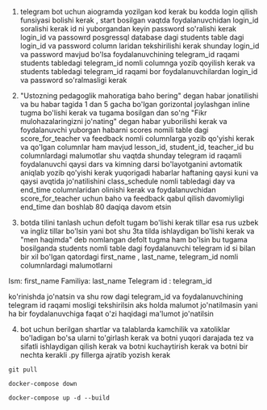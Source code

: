 1. telegram bot uchun aiogramda yozilgan kod kerak bu kodda login qilish funsiyasi bolishi kerak , start bosilgan vaqtda foydalanuvchidan login_id soralishi kerak id ni yuborgandan keyin password so'ralishi kerak login_id va passowrd posgressql database dagi students table dagi login_id va password column laridan tekshirilishi kerak shunday login_id va password mavjud bo'lsa foydalanuvchining telegram_id raqami students tabledagi telegram_id nomli columnga yozib qoyilish kerak va students tabledagi telegram_id raqami bor foydalanuvchilardan login_id va password so'ralmasligi kerak

2. "Ustozning pedagoglik mahoratiga baho bering" degan habar jonatilishi va bu habar tagida 1 dan 5 gacha bo'lgan gorizontal joylashgan inline tugma bo'lishi kerak va tugama bosilgan dan so'ng "Fikr mulohazalaringizni jo'nating" degan habar yuborilishi kerak va foydalanuvchi yuborgan habarni scores nomili table dagi score_for_teacher va feedback nomli columnlarga yozib qo'yishi kerak va qo'lgan columnlar ham mavjud lesson_id, student_id, teacher_id bu columnlardagi malumotlar shu vaqtda shunday telegram id raqamli foydalanuvchi qaysi dars va kimning darsi bo'layotganini avtomatik aniqlab yozib qo'yishi kerak yuqorigadi habarlar haftaning qaysi kuni va qaysi avqtida jo'natilishini class_schedule nomli tabledagi day va end_time columnlaridan olinishi kerak va foydalanuvchidan score_for_teacher uchun baho va feedback qabul qilish davomiyligi end_time dan boshlab 80 daqiqa davom etsin

3. botda tilini tanlash uchun defolt tugam bo'lishi kerak tillar esa rus uzbek va ingliz tillar bo'lsin yani bot shu 3ta tilda ishlaydigan bo'lishi kerak va "men haqimda" deb nomlangan defolt tugma ham bo'lsin bu tugama bosilganda students nomli table dagi foydalanuvchi telegram id si bilan bir xil bo'lgan qatordagi first_name , last_name, telegram_id nomli columnlardagi malumotlarni

Ism: first_name
Familiya: last_name
Telegram id : telegram_id

ko'rinishda jo'natsin va shu row dagi telegram_id va foydalanuvchining telegram id raqami mosligi tekshirilsin aks holda malumot jo'natilmasin yani ha bir foydalanuvchiga faqat o'zi haqidagi ma'lumot jo'natilsin

4. bot uchun berilgan shartlar va talablarda kamchilik va xatoliklar bo'ladigan bo'sa ularni to'girlash kerak va botni yuqori darajada tez va sifatli ishlaydigan qilish kerak va botni kuchaytirish kerak va botni bir nechta kerakli .py fillerga ajratib yozish kerak



```git pull```

```docker-compose down```

```docker-compose up -d --build```
